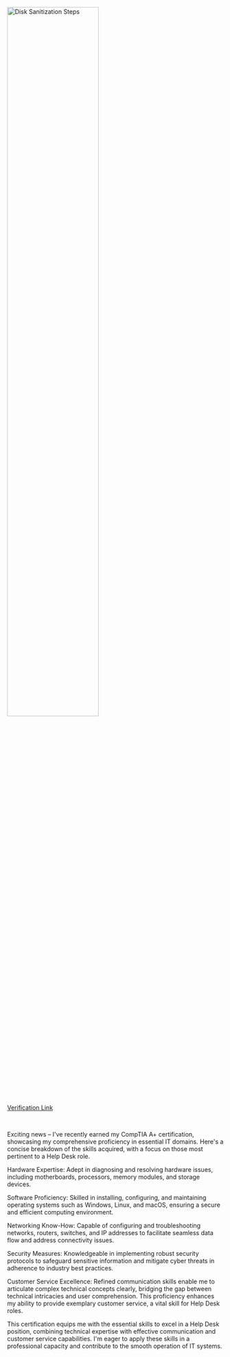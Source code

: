 <img src="https://i.imgur.com/xGdQNhM.png" height="65%" width="65%" alt="Disk Sanitization Steps"/> 

[Verification Link](https://www.credly.com/badges/992f2a01-bfa2-4e01-a23a-9d8579620040/public_url)
</p>
<br />
<p>
</p>
Exciting news – I've recently earned my CompTIA A+ certification, showcasing my comprehensive proficiency in essential IT domains. Here's a concise breakdown of the skills acquired, with a focus on those most pertinent to a Help Desk role.

Hardware Expertise: Adept in diagnosing and resolving hardware issues, including motherboards, processors, memory modules, and storage devices.

Software Proficiency: Skilled in installing, configuring, and maintaining operating systems such as Windows, Linux, and macOS, ensuring a secure and efficient computing environment.

Networking Know-How: Capable of configuring and troubleshooting networks, routers, switches, and IP addresses to facilitate seamless data flow and address connectivity issues.

Security Measures: Knowledgeable in implementing robust security protocols to safeguard sensitive information and mitigate cyber threats in adherence to industry best practices.

Customer Service Excellence: Refined communication skills enable me to articulate complex technical concepts clearly, bridging the gap between technical intricacies and user comprehension. This proficiency enhances my ability to provide exemplary customer service, a vital skill for Help Desk roles.

This certification equips me with the essential skills to excel in a Help Desk position, combining technical expertise with effective communication and customer service capabilities. I'm eager to apply these skills in a professional capacity and contribute to the smooth operation of IT systems.
